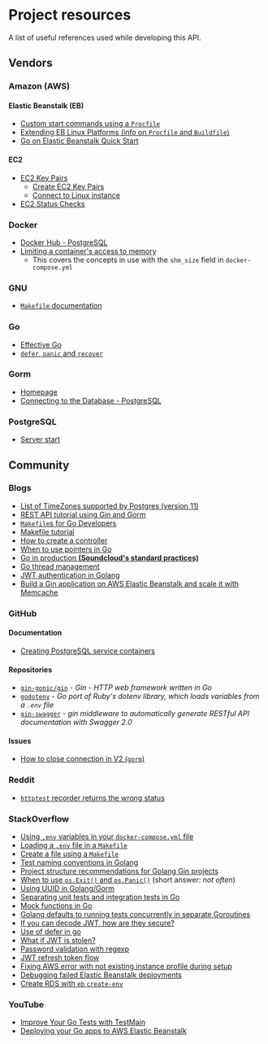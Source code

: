 # Project resources

A list of useful references used while developing this API.

## Vendors

### Amazon (AWS)

#### Elastic Beanstalk (EB)

* [Custom start commands using a `Procfile`](https://docs.aws.amazon.com/elasticbeanstalk/latest/dg/nodejs-configuration-procfile.html)
* [Extending EB Linux Platforms (info on `Procfile` and `Buildfile`)](https://docs.aws.amazon.com/elasticbeanstalk/latest/dg/platforms-linux-extend.html)
* [Go on Elastic Beanstalk Quick Start](https://docs.aws.amazon.com/elasticbeanstalk/latest/dg/go-quickstart.html)

#### EC2

* [EC2 Key Pairs](https://docs.aws.amazon.com/AWSEC2/latest/UserGuide/ec2-key-pairs.html)
    * [Create EC2 Key Pairs](https://docs.aws.amazon.com/AWSEC2/latest/UserGuide/create-key-pairs.html)
    * [Connect to Linux instance](https://docs.aws.amazon.com/AWSEC2/latest/UserGuide/connect-to-linux-instance.html)
* [EC2 Status Checks](https://docs.aws.amazon.com/AWSEC2/latest/UserGuide/viewing_status.html)

### Docker

* [Docker Hub - PostgreSQL](https://hub.docker.com/_/postgres)
* [Limiting a container's access to memory](https://docs.docker.com/config/containers/resource_constraints/#limit-a-containers-access-to-memory)
    * This covers the concepts in use with the `shm_size` field in `docker-compose.yml`

### GNU

* [`Makefile` documentation](https://www.gnu.org/software/make/manual/make.html)

### Go

* [Effective Go](https://go.dev/doc/effective_go)
* [`defer`, `panic` and `recover`](https://go.dev/blog/defer-panic-and-recover)

### Gorm

* [Homepage](https://gorm.io/index.html)
* [Connecting to the Database - PostgreSQL](https://gorm.io/docs/connecting_to_the_database.html#PostgreSQL)

### PostgreSQL

* [Server start](https://www.postgresql.org/docs/current/server-start.html)

## Community

### Blogs

* [List of TimeZones supported by Postgres (version 11)](https://bill.harding.blog/2020/03/21/list-of-postgres-11-time-zones/)
* [REST API tutorial using Gin and Gorm](https://blog.logrocket.com/rest-api-golang-gin-gorm/)
* [`Makefile`s for Go Developers](https://tutorialedge.net/golang/makefiles-for-go-developers/)
* [Makefile tutorial](https://makefiletutorial.com/)
* [How to create a controller](https://letsgo-framework.github.io/guides/controllers.html#how-to-create-a-controller)
* [When to use pointers in Go](https://medium.com/@meeusdylan/when-to-use-pointers-in-go-44c15fe04eac)
* [Go in production **(Soundcloud's standard practices)**](http://peter.bourgon.org/go-in-production)
* [Go thread management](https://blog.stackademic.com/deep-dive-into-go-runtime-advanced-thread-management-explained-fd5c97b4daa4)
* [JWT authentication in Golang](https://www.golang.company/blog/jwt-authentication-in-golang-using-gin-web-framework)
* [Build a Gin application on AWS Elastic Beanstalk and scale it with Memcache](https://blog.memcachier.com/2018/07/30/gin-elastic-beanstalk-and-memcache/)

### GitHub

#### Documentation

* [Creating PostgreSQL service containers](https://docs.github.com/en/actions/using-containerized-services/creating-postgresql-service-containers)

#### Repositories
* [`gin-gonic/gin`](https://github.com/gin-gonic/gin) - _Gin - HTTP web framework written in Go_
* [`godotenv`](https://github.com/joho/godotenv) - _Go port of Ruby's dotenv library, which loads variables from a `.env` file_
* [`gin-swagger`](https://github.com/swaggo/gin-swagger) - _gin middleware to automatically generate RESTful API documentation with Swagger 2.0_

#### Issues
* [How to close connection in V2 (`gorm`)](https://github.com/go-gorm/gorm/issues/3145)

### Reddit

* [`httptest` recorder returns the wrong status](https://www.reddit.com/r/golang/comments/10o654j/httptest_response_recorder_returns_the_wrong/)

### StackOverflow

* [Using `.env` variables in your `docker-compose.yml` file](https://stackoverflow.com/questions/29377853/how-can-i-use-environment-variables-in-docker-compose)
* [Loading a `.env` file in a `Makefile`](https://stackoverflow.com/questions/44628206/how-to-load-and-export-variables-from-an-env-file-in-makefile)
* [Create a file using a `Makefile`](https://stackoverflow.com/questions/2667789/how-to-create-a-file-using-makefile)
* [Test naming conventions in Golang](https://stackoverflow.com/questions/15148331/test-naming-conventions-in-golang)
* [Project structure recommendations for Golang Gin projects](https://stackoverflow.com/questions/57024470/folder-structure-and-package-naming-convention-for-a-rest-api-develop-in-gin-fra)
* [When to use `os.Exit()` and `os.Panic()`](https://stackoverflow.com/questions/28472922/when-to-use-os-exit-and-panic) (short answer: _not often_)
* [Using UUID in Golang/Gorm](https://stackoverflow.com/questions/36486511/how-do-you-do-uuid-in-golangs-gorm)
* [Separating unit tests and integration tests in Go](https://stackoverflow.com/questions/25965584/separating-unit-tests-and-integration-tests-in-go)
* [Mock functions in Go](https://stackoverflow.com/questions/19167970/mock-functions-in-go)
* [Golang defaults to running tests concurrently in separate Goroutines](https://stackoverflow.com/questions/24375966/does-go-test-run-unit-tests-concurrently)
* [If you can decode JWT, how are they secure?](https://stackoverflow.com/questions/27301557/if-you-can-decode-jwt-how-are-they-secure)
* [Use of defer in go](https://stackoverflow.com/questions/47607955/use-of-defer-in-go)
* [What if JWT is stolen?](https://stackoverflow.com/questions/34259248/what-if-jwt-is-stolen)
* [Password validation with regexp](https://stackoverflow.com/questions/25837241/password-validation-with-regexp)
* [JWT refresh token flow](https://stackoverflow.com/questions/27726066/jwt-refresh-token-flow)
* [Fixing AWS error with not existing instance profile during setup](https://stackoverflow.com/questions/30790666/error-with-not-existing-instance-profile-while-trying-to-get-a-django-project-ru/76620598#76620598)
* [Debugging failed Elastic Beanstalk deployments](https://stackoverflow.com/questions/75539692/how-do-i-debug-instances-that-fail-to-deploy-with-elastic-beanstalk)
* [Create RDS with `eb` `create-env`](https://stackoverflow.com/questions/25946723/aws-cli-create-rds-with-elasticbeanstalk-create-environment)

### YouTube

* [Improve Your Go Tests with TestMain](https://www.youtube.com/watch?v=MAdwtwHzGP4)
* [Deploying your Go apps to AWS Elastic Beanstalk](https://www.youtube.com/watch?v=1WXJTlkf0S4)
